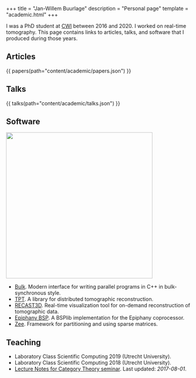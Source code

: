 +++
title = "Jan-Willem Buurlage"
description = "Personal page"
template = "academic.html"
+++

I was a PhD student at [CWI](https://www.cwi.nl) between 2016 and 2020. I worked on real-time tomography. This page contains links to articles, talks, and software that I produced during those years.

## Articles

{{ papers(path="content/academic/papers.json") }}

## Talks

{{ talks(path="content/academic/talks.json") }}

## Software

<img src="https://cicwi.github.io/RECAST3D/images/rotate_slice.gif" class="float-right" width="400px" />

- [Bulk](https://jwbuurlage.github.io/Bulk). Modern interface for writing
  parallel programs in C++ in bulk-synchronous style.
- [TPT](http://www.github.com/jwbuurlage/TPT). A library for distributed tomographic reconstruction.
- [RECAST3D](https://cicwi.github.io/RECAST3D). Real-time visualization tool for on-demand reconstruction of tomographic data.
- [Epiphany BSP](https://jwbuurlage.github.io/epiphany-bsp/). A BSPlib implementation for the Epiphany coprocessor.
- [Zee](http://www.github.com/jwbuurlage/Zee). Framework for partitioning and using sparse matrices.

## Teaching
- Laboratory Class Scientific Computing 2019 (Utrecht University).
- Laboratory Class Scientific Computing 2018 (Utrecht University).
- [Lecture Notes for Category Theory seminar](https://github.com/jwbuurlage/category-theory-programmers). Last updated: _2017-08-01_.

